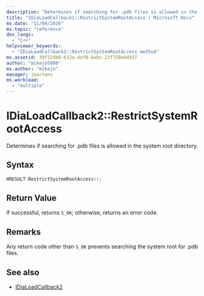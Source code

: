 ```yaml
---
description: "Determines if searching for .pdb files is allowed in the system root directory."
title: "IDiaLoadCallback2::RestrictSystemRootAccess | Microsoft Docs"
ms.date: "11/04/2016"
ms.topic: "reference"
dev_langs:
  - "C++"
helpviewer_keywords:
  - "IDiaLoadCallback2::RestrictSystemRootAccess method"
ms.assetid: 39f22db8-632a-4ef0-babc-23f758e6d937
author: "mikejo5000"
ms.author: "mikejo"
manager: jmartens
ms.workload:
  - "multiple"
---
```

# IDiaLoadCallback2::RestrictSystemRootAccess
Determines if searching for .pdb files is allowed in the system root directory.

## Syntax

```C++
HRESULT RestrictSystemRootAccess();
```

## Return Value
 If successful, returns `S_OK`; otherwise, returns an error code.

## Remarks
 Any return code other than `S_OK` prevents searching the system root for .pdb files.

## See also
- [IDiaLoadCallback2](../../debugger/debug-interface-access/idialoadcallback2.md)
